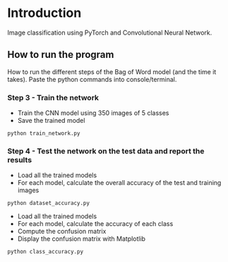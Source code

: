 # Introduction

Image classification using PyTorch and Convolutional Neural Network.

## How to run the program

How to run the different steps of the Bag of Word model (and the time it takes). Paste the python commands into console/terminal.

### Step 3 - Train the network

* Train the CNN model using 350 images of 5 classes
* Save the trained model
``` 
python train_network.py
```

### Step 4 - Test the network on the test data and report the results

* Load all the trained models
* For each model, calculate the overall accuracy of the test and training images
``` 
python dataset_accuracy.py
```
* Load all the trained models
* For each model, calculate the accuracy of each class
* Compute the confusion matrix
* Display the confusion matrix with Matplotlib
``` 
python class_accuracy.py
```